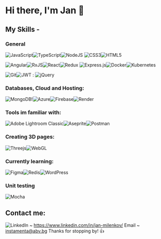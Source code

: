 # Hi there, I'm Jan 👋

## My Skills -

### General

![JavaScript](https://img.shields.io/badge/javascript-%23323330.svg?style=for-the-badge&logo=javascript&logoColor=%23F7DF1E)![TypeScript](https://img.shields.io/badge/typescript-%23007ACC.svg?style=for-the-badge&logo=typescript&logoColor=white)![NodeJS](https://img.shields.io/badge/node.js-6DA55F?style=for-the-badge&logo=node.js&logoColor=white)
![CSS3](https://img.shields.io/badge/css3-%231572B6.svg?style=for-the-badge&logo=css3&logoColor=white)![HTML5](https://img.shields.io/badge/html5-%23E34F26.svg?style=for-the-badge&logo=html5&logoColor=white)

![Angular](https://img.shields.io/badge/angular-%23DD0031.svg?style=for-the-badge&logo=angular&logoColor=white)![RxJS](https://img.shields.io/badge/rxjs-%23B7178C.svg?style=for-the-badge&logo=reactivex&logoColor=white)![React](https://img.shields.io/badge/react-%2320232a.svg?style=for-the-badge&logo=react&logoColor=%2361DAFB)![Redux](https://img.shields.io/badge/redux-%23593d88.svg?style=for-the-badge&logo=redux&logoColor=white)
![Express.js](https://img.shields.io/badge/express.js-%23404d59.svg?style=for-the-badge&logo=express&logoColor=%2361DAFB)![Docker](https://img.shields.io/badge/docker-%230db7ed.svg?style=for-the-badge&logo=docker&logoColor=white)![Kubernetes](https://img.shields.io/badge/kubernetes-%23326ce5.svg?style=for-the-badge&logo=kubernetes&logoColor=white)


![Git](https://img.shields.io/badge/git-%23F05033.svg?style=for-the-badge&logo=git&logoColor=white)![JWT](https://img.shields.io/badge/JWT-black?style=for-the-badge&logo=JSON%20web%20tokens) : ![jQuery](https://img.shields.io/badge/jquery-%230769AD.svg?style=for-the-badge&logo=jquery&logoColor=white)

### Databases, Cloud and Hosting:
![MongoDB](https://img.shields.io/badge/MongoDB-%234ea94b.svg?style=for-the-badge&logo=mongodb&logoColor=white)!![Azure](https://img.shields.io/badge/azure-%230072C6.svg?style=for-the-badge&logo=microsoftazure&logoColor=white)![Firebase](https://img.shields.io/badge/firebase-%23039BE5.svg?style=for-the-badge&logo=firebase)![Render](https://img.shields.io/badge/Render-%46E3B7.svg?style=for-the-badge&logo=render&logoColor=white)

### Tools im familiar with:
![Adobe Lightroom Classic](https://img.shields.io/badge/Adobe%20Lightroom%20Classic-31A8FF.svg?style=for-the-badge&logo=Adobe%20Lightroom%20Classic&logoColor=white)![Aseprite](https://img.shields.io/badge/Aseprite-FFFFFF?style=for-the-badge&logo=Aseprite&logoColor=#7D929E)![Postman](https://img.shields.io/badge/Postman-FF6C37?style=for-the-badge&logo=postman&logoColor=white)

### Creating 3D pages:
![Threejs](https://img.shields.io/badge/threejs-black?style=for-the-badge&logo=three.js&logoColor=white)![WebGL](https://img.shields.io/badge/WebGL-990000?logo=webgl&logoColor=white&style=for-the-badge)

### Currently learning:
![Figma](https://img.shields.io/badge/figma-%23F24E1E.svg?style=for-the-badge&logo=figma&logoColor=white)![Redis](https://img.shields.io/badge/redis-%23DD0031.svg?style=for-the-badge&logo=redis&logoColor=white)![WordPress](https://img.shields.io/badge/WordPress-%23117AC9.svg?style=for-the-badge&logo=WordPress&logoColor=white)

### Unit testing
![Mocha](https://img.shields.io/badge/-mocha-%238D6748?style=for-the-badge&logo=mocha&logoColor=white)

## Contact me: 
![LinkedIn](https://img.shields.io/badge/linkedin-%230077B5.svg?style=for-the-badge&logo=linkedin&logoColor=white) ~ https://www.linkedin.com/in/jan-milenkov/
Email ~ instamenta@abv.bg
Thanks for stopping by! 👍
